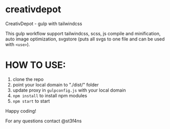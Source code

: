 # creativdepot

CreativDepot - gulp with tailwindcss

This gulp workflow support tailwindcss, scss, js compile and minification, auto image optimization, svgstore (puts all svgs to one file and can be used with `<use>`).

# HOW TO USE:

1. clone the repo
2. point your local domain to "./dist/" folder
3. update proxy in `gulpconfig.js` with your local domain
4. `npm install` to install npm modules
5. `npm start` to start

Happy coding!

For any questions contact @st3f4ns
